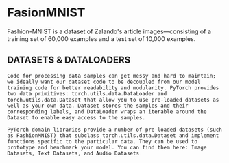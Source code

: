 # FasionMNIST

Fashion-MNIST is a dataset of Zalando's article images—consisting of a training set of 60,000 examples and a test set of 10,000 examples. 


## DATASETS & DATALOADERS

    Code for processing data samples can get messy and hard to maintain; we ideally want our dataset code to be decoupled from our model training code for better readability and modularity. PyTorch provides two data primitives: torch.utils.data.DataLoader and torch.utils.data.Dataset that allow you to use pre-loaded datasets as well as your own data. Dataset stores the samples and their corresponding labels, and DataLoader wraps an iterable around the Dataset to enable easy access to the samples.

    PyTorch domain libraries provide a number of pre-loaded datasets (such as FashionMNIST) that subclass torch.utils.data.Dataset and implement functions specific to the particular data. They can be used to prototype and benchmark your model. You can find them here: Image Datasets, Text Datasets, and Audio Datasets

